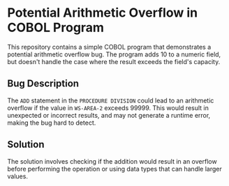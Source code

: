 # Potential Arithmetic Overflow in COBOL Program

This repository contains a simple COBOL program that demonstrates a potential arithmetic overflow bug. The program adds 10 to a numeric field, but doesn't handle the case where the result exceeds the field's capacity.

## Bug Description
The `ADD` statement in the `PROCEDURE DIVISION` could lead to an arithmetic overflow if the value in `WS-AREA-2` exceeds 99999.  This would result in unexpected or incorrect results, and may not generate a runtime error, making the bug hard to detect.

## Solution
The solution involves checking if the addition would result in an overflow before performing the operation or using data types that can handle larger values. 